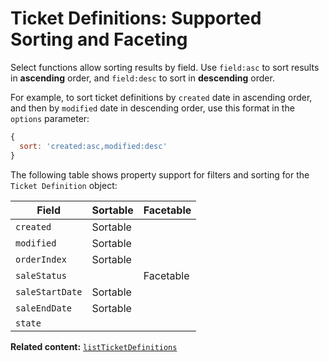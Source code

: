 # Ticket Definitions: Supported Sorting and Faceting

Select functions allow sorting results by field. Use `field:asc` to sort results in **ascending** order, and `field:desc` to sort in **descending** order.

For example, to sort ticket definitions by `created` date in ascending order, and then by `modified` date in descending order, use this format in the `options` parameter: 

```js
{
  sort: 'created:asc,modified:desc'
}  
```

The following table shows property support for filters and sorting
for the `Ticket Definition` object:


| Field           | Sortable | Facetable |
|-----------------|----------|-----------|
| `created`       | Sortable |           |
| `modified`      | Sortable |           |
| `orderIndex`    | Sortable |           |
| `saleStatus`    |          | Facetable |
| `saleStartDate` | Sortable |           |
| `saleEndDate`   | Sortable |           |
| `state`         |          |           |

__Related content:__
[`listTicketDefinitions`](wix-events-v2/ticketdefinitions/listticketdefinitions)